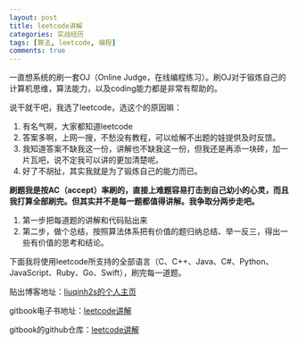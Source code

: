 ```yaml
---
layout: post
title: leetcode讲解
categories: 实战经历
tags: [算法, leetcode, 编程]
comments: true
---
```


一直想系统的刷一套OJ（Online Judge，在线编程练习）。刷OJ对于锻炼自己的计算机思维，算法能力，以及coding能力都是非常有帮助的。

说干就干吧，我选了leetcode，选这个的原因嘛：

1. 有名气啊，大家都知道leetcode
2. 答案多啊，上网一搜，不愁没有教程，可以给解不出题的娃提供及时反馈。
3. 我知道答案不缺我这一份，讲解也不缺我这一份，但我还是再添一块砖，加一片瓦吧，说不定我可以讲的更加清楚呢。
4. 好了不胡扯，其实我就是为了锻炼自己的能力而已。

**刷题我是按AC（accept）率刷的，直接上难题容易打击到自己幼小的心灵，而且我打算全部刷完。但其实并不是每一题都值得讲解。我争取分两步走吧。**

1. 第一步把每道题的讲解和代码贴出来
2. 第二步，做个总结，按照算法体系把有价值的题归纳总结、举一反三，得出一些有价值的思考和结论。

下面我将使用leetcode所支持的全部语言（C、C++、Java、C#、Python、JavaScript、Ruby、Go、Swift），刷完每一道题。

贴出博客地址：[liuqinh2s的个人主页](https://liuqinh2s.github.io/about)

gitbook电子书地址：[leetcode讲解](https://www.gitbook.com/book/liuqinh2s/leetcode/details)

gitbook的github仓库：[leetcode讲解](https://github.com/liuqinh2s/leetcode)
